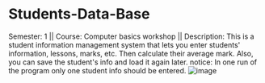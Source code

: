 # Students-Data-Base
Semester: 1 || Course: Computer basics workshop || Description: This is a student information management system that lets you enter students' information, lessons, marks, etc. Then calculate their average mark. Also, you can save the student's info and load it again later.
notice: In one run of the program only one student info should be entered.
![image](https://github.com/armankhl/Students-Data-Base/assets/100757790/70086433-0a88-420e-9c2f-9d7c1de33153)

